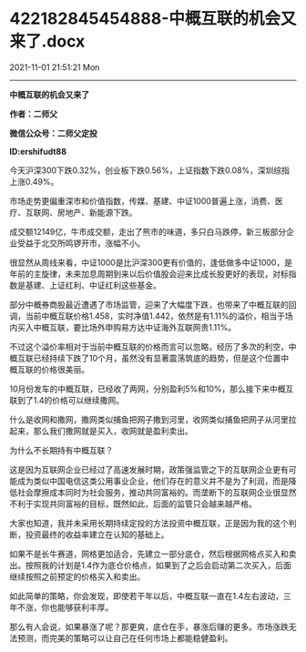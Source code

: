 # 422182845454888-中概互联的机会又来了.docx

2021-11-01 21:51:21 Mon

----

__中概互联的机会又来了__

__作者：二师父__

__微信公众号：二师父定投__

__ID:ershifudt88__

今天沪深300下跌0\.32%，创业板下跌0\.56%，上证指数下跌0\.08%，深圳综指上涨0\.49%。

市场走势更偏重深市和价值指数，传媒、基建、中证1000普遍上涨，消费、医疗、互联网、房地产、新能源下跌。

成交额12149亿，牛市成交额，走出了熊市的味道，多只白马跌停，新三板部分企业受益于北交所鸣锣开市，涨幅不小。

很显然从周线来看，中证1000是比沪深300更有价值的，逢低做多中证1000，是年前的主旋律，未来加息周期到来以后价值股会迎来比成长股更好的表现，对标指数是基建、上证红利、中证红利这些基金。

部分中概券商股最近遭遇了市场监管，迎来了大幅度下跌，也带来了中概互联的回调，当前中概互联价格1\.458，实时净值1\.442，依然是有1\.11%的溢价，相当于场内买入中概互联，要比场外申购易方达中证海外互联网贵1\.11%。

不过这个溢价率相对于当前中概互联的价格而言可以忽略，经历了多次的利空，中概互联已经持续下跌了10个月，虽然没有显著震荡筑底的趋势，但是这个位置中概互联的价格很美丽。

10月份发车的中概互联，已经收了两网，分别盈利5%和10%，那么接下来中概互联到了1\.4的价格可以继续撒网。

什么是收网和撒网，撒网类似捕鱼把网子撒到河里，收网类似捕鱼把网子从河里拉起来，那么我们撒网就是买入，收网就是盈利卖出。

为什么不长期持有中概互联？

这是因为互联网企业已经过了高速发展时期，政策强监管之下的互联网企业更有可能成为类似中国电信这类公用事业企业，他们存在的意义并不是为了利润，而是降低社会摩擦成本同时为社会服务，推动共同富裕的。而垄断下的互联网企业很显然不利于实现共同富裕的目标，既然如此，后面的监管只会越来越严格。

大家也知道，我并未采用长期持续定投的方法投资中概互联，正是因为我的这个判断，投资最终的收益率建立在认知的基础上。

如果不是长牛赛道，网格更加适合，先建立一部分底仓，然后根据网格点买入和卖出。按照我的计划是1\.4作为底仓价格点，如果到了之后会启动第二次买入，后面继续按照之前预定的价格买入和卖出。

如此简单的策略，你会发现，即使若干年以后，中概互联一直在1\.4左右波动，三年不涨，你也能够获利丰厚。

那么有人会说，如果暴涨了呢？那更爽，底仓在手，暴涨后赚的更多。市场涨跌无法预测，而完美的策略可以让自己在任何市场上都能稳健盈利。

